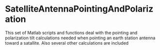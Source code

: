 # SatelliteAntennaPointingAndPolarization
This set of Matlab scripts and functions deal with the pointing and polarization tilt calculations needed when pointing an earth station antenna toward a satallite. Also several other calculations are included
